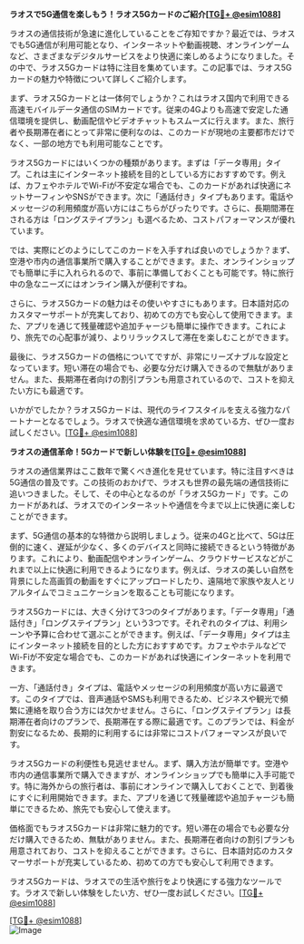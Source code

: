 **ラオスで5G通信を楽しもう！ラオス5Gカードのご紹介[[TG💪+ @esim1088](https://t.me/s/esim1088)]**

ラオスの通信技術が急速に進化していることをご存知ですか？最近では、ラオスでも5G通信が利用可能となり、インターネットや動画視聴、オンラインゲームなど、さまざまなデジタルサービスをより快適に楽しめるようになりました。その中で、ラオス5Gカードは特に注目を集めています。この記事では、ラオス5Gカードの魅力や特徴について詳しくご紹介します。

まず、ラオス5Gカードとは一体何でしょうか？これはラオス国内で利用できる高速モバイルデータ通信のSIMカードです。従来の4Gよりも高速で安定した通信環境を提供し、動画配信やビデオチャットもスムーズに行えます。また、旅行者や長期滞在者にとって非常に便利なのは、このカードが現地の主要都市だけでなく、一部の地方でも利用可能なことです。

ラオス5Gカードにはいくつかの種類があります。まずは「データ専用」タイプ。これは主にインターネット接続を目的としている方におすすめです。例えば、カフェやホテルでWi-Fiが不安定な場合でも、このカードがあれば快適にネットサーフィンやSNSができます。次に「通話付き」タイプもあります。電話やメッセージの利用頻度が高い方にはこちらがぴったりです。さらに、長期間滞在される方は「ロングステイプラン」も選べるため、コストパフォーマンスが優れています。

では、実際にどのようにしてこのカードを入手すれば良いのでしょうか？まず、空港や市内の通信事業所で購入することができます。また、オンラインショップでも簡単に手に入れられるので、事前に準備しておくことも可能です。特に旅行中の急なニーズにはオンライン購入が便利ですね。

さらに、ラオス5Gカードの魅力はその使いやすさにもあります。日本語対応のカスタマーサポートが充実しており、初めての方でも安心して使用できます。また、アプリを通じて残量確認や追加チャージも簡単に操作できます。これにより、旅先での心配事が減り、よりリラックスして滞在を楽しむことができます。

最後に、ラオス5Gカードの価格についてですが、非常にリーズナブルな設定となっています。短い滞在の場合でも、必要な分だけ購入できるので無駄がありません。また、長期滞在者向けの割引プランも用意されているので、コストを抑えたい方にも最適です。

いかがでしたか？ラオス5Gカードは、現代のライフスタイルを支える強力なパートナーとなるでしょう。ラオスで快適な通信環境を求めている方、ぜひ一度お試しください。[[TG💪+ @esim1088](https://t.me/s/esim1088)]

**ラオスの通信革命！5Gカードで新しい体験を[[TG💪+ @esim1088](https://t.me/s/esim1088)]**

ラオスの通信業界はここ数年で驚くべき進化を見せています。特に注目すべきは5G通信の普及です。この技術のおかげで、ラオスも世界の最先端の通信技術に追いつきました。そして、その中心となるのが「ラオス5Gカード」です。このカードがあれば、ラオスでのインターネットや通信を今まで以上に快適に楽しむことができます。

まず、5G通信の基本的な特徴から説明しましょう。従来の4Gと比べて、5Gは圧倒的に速く、遅延が少なく、多くのデバイスと同時に接続できるという特徴があります。これにより、動画配信やオンラインゲーム、クラウドサービスなどがこれまで以上に快適に利用できるようになります。例えば、ラオスの美しい自然を背景にした高画質の動画をすぐにアップロードしたり、遠隔地で家族や友人とリアルタイムでコミュニケーションを取ることも可能になります。

ラオス5Gカードには、大きく分けて3つのタイプがあります。「データ専用」「通話付き」「ロングステイプラン」という3つです。それぞれのタイプは、利用シーンや予算に合わせて選ぶことができます。例えば、「データ専用」タイプは主にインターネット接続を目的とした方におすすめです。カフェやホテルなどでWi-Fiが不安定な場合でも、このカードがあれば快適にインターネットを利用できます。

一方、「通話付き」タイプは、電話やメッセージの利用頻度が高い方に最適です。このタイプでは、音声通話やSMSも利用できるため、ビジネスや観光で頻繁に連絡を取り合う方には欠かせません。さらに、「ロングステイプラン」は長期滞在者向けのプランで、長期滞在する際に最適です。このプランでは、料金が割安になるため、長期的に利用するには非常にコストパフォーマンスが良いです。

ラオス5Gカードの利便性も見逃せません。まず、購入方法が簡単です。空港や市内の通信事業所で購入できますが、オンラインショップでも簡単に入手可能です。特に海外からの旅行者は、事前にオンラインで購入しておくことで、到着後にすぐに利用開始できます。また、アプリを通じて残量確認や追加チャージも簡単にできるため、旅先でも安心して使えます。

価格面でもラオス5Gカードは非常に魅力的です。短い滞在の場合でも必要な分だけ購入できるため、無駄がありません。また、長期滞在者向けの割引プランも用意されており、コストを抑えることができます。さらに、日本語対応のカスタマーサポートが充実しているため、初めての方でも安心して利用できます。

ラオス5Gカードは、ラオスでの生活や旅行をより快適にする強力なツールです。ラオスで新しい体験をしたい方、ぜひ一度お試しください。[[TG💪+ @esim1088](https://t.me/s/esim1088)]  

[[TG💪+ @esim1088](https://t.me/s/esim1088)]  
![Image](https://i.postimg.cc/Y0z9fWf4/image.png)